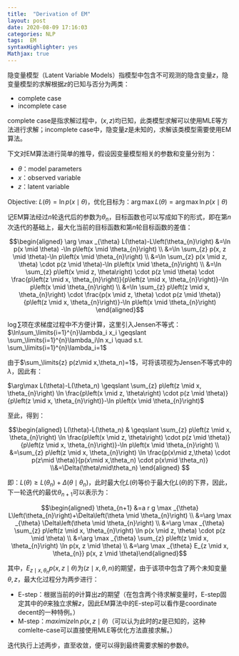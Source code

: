 ```yaml
---
title:  "Derivation of EM"
layout: post
date: 2020-08-09 17:16:03
categories: NLP
tags:  EM
syntaxHighlighter: yes
Mathjax: true
---
```


隐变量模型（Latent Variable Models）指模型中包含不可观测的隐含变量$z$，隐变量模型的求解根据$z$的已知与否分为两类：

- complete case
- incomplete case

complete case是指求解过程中，$(x,z)$均已知，此类模型求解可以使用MLE等方法进行求解；incomplete case中，隐变量$z$是未知的，求解该类模型需要使用EM算法。

下文对EM算法进行简单的推导，假设因变量模型相关的参数和变量分别为：

- $\theta$：model parameters
- $x$：observed variable
- $z$：latent variable

Objective: $L(\theta)= \ln p(x\mid \theta)$，优化目标为：$\arg \max L(\theta)=\arg \max \ln p(x\mid\theta)$

记EM算法经过$n$轮迭代后的参数为$\theta_n$，目标函数也可以写成如下的形式，即在第$n$次迭代的基础上，最大化当前的目标函数和第$n$轮目标函数的差值：

$$\begin{aligned} \arg \max _{\theta} L(\theta)-L\left(\theta_{n}\right) &=\ln p(x \mid \theta) -\ln p\left(x \mid \theta_{n}\right) \\ &=\ln \sum_{z} p(x, z \mid \theta)-\ln p\left(x \mid \theta_{n}\right) \\ &=\ln \sum_{z} p(x \mid z, \theta) \cdot p(z \mid \theta)-\ln p\left(x \mid \theta_{n}\right) \\ &=\ln \sum_{z} p\left(x \mid z, \theta\right) \cdot p(z \mid \theta) \cdot \frac{p\left(z \mid x, \theta_{n}\right)}{p\left(z \mid x, \theta_{n}\right)}-\ln p\left(x \mid \theta_{n}\right) \\ &=\ln \sum_{z} p\left(z \mid x, \theta_{n}\right) \cdot \frac{p(x \mid z, \theta) \cdot p(z \mid \theta)}{p\left(z \mid x, \theta_{n}\right)}-\ln p\left(x \mid \theta_{n}\right) \end{aligned}$$

$\log\sum$项在求梯度过程中不方便计算，这里引入Jensen不等式：$\ln\sum_\limits{i=1}^{n}\lambda_i x_i \geqslant \sum_\limits{i=1}^{n}\lambda_i\ln x_i \quad s.t. \sum_\limits{i=1}^{n}\lambda_i=1$

由于$\sum_\limits{z} p(z\mid x,\theta_n)=1$，可将该项视为Jensen不等式中的$\lambda$，因此有：

$\arg\max L(\theta)-L(\theta_n) \geqslant \sum_{z} p\left(z \mid x, \theta_{n}\right) \ln \frac{p\left(x \mid z, \theta\right) \cdot p(z \mid \theta)}{p\left(z \mid x, \theta_{n}\right)}-\ln p\left(x \mid \theta_{n}\right)$

至此，得到：

$$\begin{aligned} L(\theta)-L(\theta_n) & \geqslant \sum_{z} p\left(z \mid x, \theta_{n}\right) \ln \frac{p\left(x \mid z, \theta\right) \cdot p(z \mid \theta)}{p\left(z \mid x, \theta_{n}\right)}-\ln p\left(x \mid \theta_{n}\right) \\ &=\sum_{z} p\left(z \mid x, \theta_{n}\right) \ln \frac{p(x\mid z,\theta) \cdot p(z\mid \theta)}{p(x\mid x,\theta_n) \cdot p(x\mid \theta_n)} \\&=\Delta(\theta\mid\theta_n) \end{aligned} $$

即：$L(\theta)\geqslant L(\theta_n) +\Delta(\theta\mid\theta_n)$，此时最大化$L(\theta)$等价于最大化$L(\theta)$的下界，因此，下一轮迭代的最优$\theta_{n+1}$可以表示为：

$$\begin{aligned} \theta_{n+1} &=a r g \max _{\theta} L\left(\theta_{n}\right)+\Delta\left(\theta \mid \theta_{n}\right) \\ &=\arg \max _{\theta} \Delta\left(\theta \mid \theta_{n}\right) \\ &=\arg \max _{\theta} \sum_{z} p\left(z \mid x, \theta_{n}\right) \ln p(x \mid z, \theta) \cdot p(z \mid \theta) \\ &=\arg \max _{\theta} \sum_{z} p\left(z \mid x, \theta_{n}\right) \ln p(x, z \mid \theta) \\ &=\arg \max _{\theta} E_{z \mid x, \theta_{n}} p(x, z \mid \theta)\end{aligned}$$

其中，$E_{z \mid x, \theta_{n}} p(x, z \mid \theta)$为$(z\mid x,\theta,n)$的期望，由于该项中包含了两个未知变量$\theta,z$，最大化过程分为两步进行：

- E-step：根据当前的$\theta$计算出$z$的期望（在包含两个待求解变量时，E-step固定其中的$\theta$来独立求解$z$，因此EM算法中的E-step可以看作是coordinate decent的一种特例。）
- M-step：$maximize \ln p(x,z\mid \theta)$（可以认为此时的$z$是已知的，这种comlelte-case可以直接使用MLE等优化方法直接求解。）

迭代执行上述两步，直至收敛，便可以得到最终需要求解的参数$\theta$。